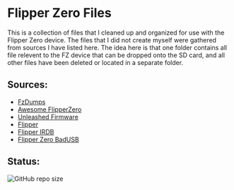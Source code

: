 # Flipper Zero Files

This is a collection of files that I cleaned up and organized for use with the Flipper Zero device.
The files that I did not create myself were gathered from sources I have listed here.
The idea here is that one folder contains all file relevent to the FZ device that can be dropped onto the SD card, and all other files have been deleted or located in a separate folder.

## Sources: 

 - [FzDumps](https://github.com/Z3BRO/FzDumps)
 - [Awesome FlipperZero](https://github.com/djsime1/awesome-flipperzero)
 - [Unleashed Firmware](https://github.com/DarkFlippers/unleashed-firmware)
 - [Flipper](https://github.com/UberGuidoZ/Flipper)
 - [Flipper IRDB](https://github.com/UberGuidoZ/Flipper-IRDB)
 - [Flipper Zero BadUSB](https://github.com/I-Am-Jakoby/Flipper-Zero-BadUSB)


## Status:

![GitHub repo size](https://img.shields.io/github/repo-size/ADolbyB/flipper-zero-files?label=Repo%20Size&logo=github)